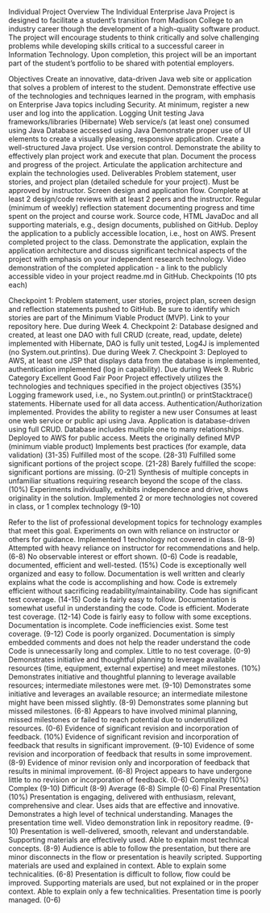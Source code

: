 Individual Project
Overview
The Individual Enterprise Java Project is designed to facilitate a student’s transition from Madison College to an industry career though the development of a high-quality software product. The project will encourage students to think critically and solve challenging problems while developing skills critical to a successful career in Information Technology. Upon completion, this project will be an important part of the student’s portfolio to be shared with potential employers.

Objectives
Create an innovative, data-driven Java web site or application that solves a problem of interest to the student.
Demonstrate effective use of the technologies and techniques learned in the program, with emphasis on Enterprise Java topics including
Security. At minimum, register a new user and log into the application.
Logging
Unit testing
Java frameworks/libraries (Hibernate)
Web service/s (at least one) consumed using Java
Database accessed using Java
Demonstrate proper use of UI elements to create a visually pleasing, responsive application.
Create a well-structured Java project.
Use version control.
Demonstrate the ability to effectively plan project work and execute that plan.
Document the process and progress of the project.
Articulate the application architecture and explain the technologies used.
Deliverables
Problem statement, user stories, and project plan (detailed schedule for your project). Must be approved by instructor.
Screen design and application flow.
Complete at least 2 design/code reviews with at least 2 peers and the instructor.
Regular (minimum of weekly) reflection statement documenting progress and time spent on the project and course work.
Source code, HTML JavaDoc and all supporting materials, e.g., design documents, published on GitHub.
Deploy the application to a publicly accessible location, i.e., host on AWS.
Present completed project to the class. Demonstrate the application, explain the application architecture and discuss significant technical aspects of the project with emphasis on your independent research technology.
Video demonstration of the completed application - a link to the publicly accessible video in your project readme.md in GitHub.
Checkpoints
(10 pts each)

Checkpoint 1: Problem statement, user stories, project plan, screen design and reflection statements pushed to GitHub. Be sure to identify which stories are part of the Minimum Viable Product (MVP). Link to your repository here. Due during Week 4.
Checkpoint 2: Database designed and created, at least one DAO with full CRUD (create, read, update, delete) implemented with Hibernate, DAO is fully unit tested, Log4J is implemented (no System.out.printlns). Due during Week 7.
Checkpoint 3: Deployed to AWS, at least one JSP that displays data from the database is implemented, authentication implemented (log in capability). Due during Week 9.
Rubric
Category	Excellent	Good	Fair	Poor
Project effectively utilizes the technologies and techniques specified in the project objectives (35%)
Logging framework used, i.e., no System.out.println() or printStacktrace() statements.
Hibernate used for all data access.
Authentication/Authorization implemented.
Provides the ability to register a new user
Consumes at least one web service or public api using Java.
Application is database-driven using full CRUD.
Database includes multiple one to many relationships.
Deployed to AWS for public access.
Meets the originally defined MVP (minimum viable product)
Implements best practices (for example, data validation) (31-35)
Fulfilled most of the scope. (28-31)	Fulfilled some significant portions of the project scope. (21-28)	Barely fulfilled the scope: significant portions are missing. (0-21)
Synthesis of multiple concepts in unfamiliar situations requiring research beyond the scope of the class. (10%)
Experiments individually, exhibits independence and drive, shows originality in the solution.
Implemented 2 or more technologies not covered in class, or 1 complex technology (9-10)

Refer to the list of professional development topics for technology examples that meet this goal.
Experiments on own with reliance on instructor or others for guidance.
Implemented 1 technology not covered in class. (8-9)
Attempted with heavy reliance on instructor for recommendations and help. (6-8)	No observable interest or effort shown. (0-6)
Code is readable, documented, efficient and well-tested. (15%)
Code is exceptionally well organized and easy to follow.
Documentation is well written and clearly explains what the code is accomplishing and how.
Code is extremely efficient without sacrificing readability/maintainability.
Code has significant test coverage. (14-15)
Code is fairly easy to follow.
Documentation is somewhat useful in understanding the code.
Code is efficient.
Moderate test coverage. (12-14)
Code is fairly easy to follow with some exceptions.
Documentation is incomplete.
Code inefficiencies exist.
Some test coverage. (9-12)
Code is poorly organized.
Documentation is simply embedded comments and does not help the reader understand the code
Code is unnecessarily long and complex.
Little to no test coverage. (0-9)
Demonstrates initiative and thoughtful planning to leverage available resources (time, equipment, external expertise) and meet milestones. (10%)	Demonstrates initiative and thoughtful planning to leverage available resources; intermediate milestones were met. (9-10)	Demonstrates some initiative and leverages an available resource; an intermediate milestone might have been missed slightly. (8-9)	Demonstrates some planning but missed milestones. (6-8)	Appears to have involved minimal planning, missed milestones or failed to reach potential due to underutilized resources. (0-6)
Evidence of significant revision and incorporation of feedback. (10%)	Evidence of significant revision and incorporation of feedback that results in significant improvement. (9-10)	Evidence of some revision and incorporation of feedback that results in some improvement. (8-9)	Evidence of minor revision only and incorporation of feedback that results in minimal improvement. (6-8)	Project appears to have undergone little to no revision or incorporation of feedback. (0-6)
Complexity (10%)	Complex (9-10)	Difficult (8-9)	Average (6-8)	Simple (0-6)
Final Presentation (10%)
Presentation is engaging, delivered with enthusiasm, relevant, comprehensive and clear.
Uses aids that are effective and innovative.
Demonstrates a high level of technical understanding. Manages the presentation time well.
Video demonstration link in repository readme. (9-10)
Presentation is well-delivered, smooth, relevant and understandable.
Supporting materials are effectively used.
Able to explain most technical concepts. (8-9)
Audience is able to follow the presentation, but there are minor disconnects in the flow or presentation is heavily scripted.
Supporting materials are used and explained in context.
Able to explain some technicalities. (6-8)
Presentation is difficult to follow, flow could be improved.
Supporting materials are used, but not explained or in the proper context.
Able to explain only a few technicalities.
Presentation time is poorly managed. (0-6)
